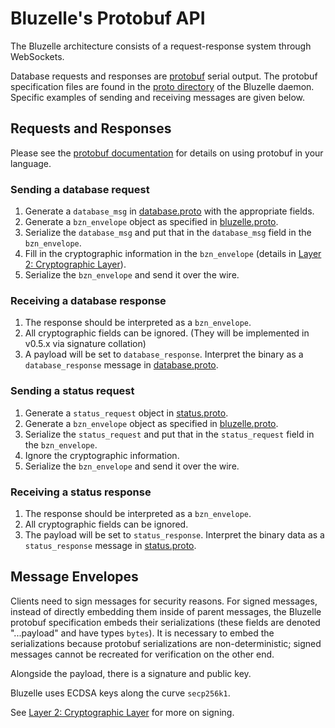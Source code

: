 # Bluzelle's Protobuf API

The Bluzelle architecture consists of a request-response system through WebSockets.

Database requests and responses are [protobuf](https://github.com/google/protobuf) serial output. The protobuf specification files are found in the [proto directory](https://github.com/bluzelle/swarmDB/tree/devel/proto) of the Bluzelle daemon. Specific examples of sending and receiving messages are given below.

## Requests and Responses

Please see the [protobuf documentation](https://developers.google.com/protocol-buffers/) for details on using protobuf in your language.

### Sending a database request

1. Generate a `database_msg` in [database.proto](https://github.com/bluzelle/swarmDB/blob/devel/proto/database.proto) with the appropriate fields.
2. Generate a `bzn_envelope` object as specified in [bluzelle.proto](https://github.com/bluzelle/swarmDB/blob/devel/proto/bluzelle.proto).
3. Serialize the `database_msg` and put that in the `database_msg` field in the `bzn_envelope`.
4. Fill in the cryptographic information in the `bzn_envelope` \(details in [Layer 2: Cryptographic Layer](layers/layer-2-cryptographic-layer.md)\).
5. Serialize the `bzn_envelope` and send it over the wire.

### Receiving a database response

1. The response should be interpreted as a `bzn_envelope`.
2. All cryptographic fields can be ignored. \(They will be implemented in v0.5.x via signature collation\)
3. A payload will be set to `database_response`. Interpret the binary as a `database_response` message in [database.proto](https://github.com/bluzelle/swarmDB/blob/devel/proto/database.proto).

### Sending a status request

1. Generate a `status_request` object in [status.proto](https://github.com/bluzelle/swarmDB/blob/devel/proto/status.proto).
2. Generate a `bzn_envelope` object as specified in [bluzelle.proto](https://github.com/bluzelle/swarmDB/blob/devel/proto/bluzelle.proto).
3. Serialize the `status_request` and put that in the `status_request` field in the `bzn_envelope`.
4. Ignore the cryptographic information. 
5. Serialize the `bzn_envelope` and send it over the wire.

### Receiving a status response

1. The response should be interpreted as a `bzn_envelope`.
2. All cryptographic fields can be ignored.
3. The payload will be set to `status_response`. Interpret the binary data as a `status_response` message in [status.proto](https://github.com/bluzelle/swarmDB/blob/devel/proto/status.proto).

## Message Envelopes

Clients need to sign messages for security reasons. For signed messages, instead of directly embedding them inside of parent messages, the Bluzelle protobuf specification embeds their serializations \(these fields are denoted "...payload" and have types `bytes`\). It is necessary to embed the serializations because protobuf serializations are non-deterministic; signed messages cannot be recreated for verification on the other end. 

Alongside the payload, there is a signature and public key.

Bluzelle uses ECDSA keys along the curve `secp256k1`.

See [Layer 2: Cryptographic Layer](layers/layer-2-cryptographic-layer.md) for more on signing.

